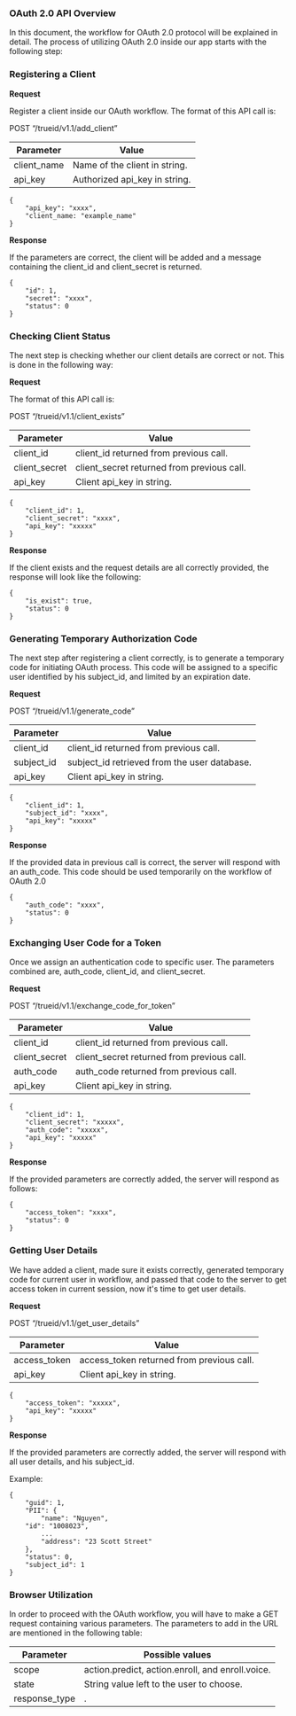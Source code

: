 ### OAuth 2.0 API Overview

In this document, the workflow for OAuth 2.0 protocol will be explained in detail. The process of utilizing OAuth 2.0 inside our app starts with the following step:

### Registering a Client

**Request**

Register a client inside our OAuth workflow. The format of this API call is:  

POST “/trueid/v1.1/add_client”

|Parameter     |         Value| 
|-----|----|
|client_name           |         Name of the client in string.|
|api_key           |         Authorized api_key in string.|

```
{
    "api_key": "xxxx",
    "client_name: "example_name"
}
```
**Response**

If the parameters are correct, the client will be added and a message containing the client_id and client_secret is returned.

```
{
    "id": 1,
    "secret": "xxxx",
    "status": 0
}
```

### Checking Client Status

The next step is checking whether our client details are correct or not. This is done in the following way:

**Request**

The format of this API call is: 

POST “/trueid/v1.1/client_exists”

|Parameter      |            Value|
|----------|--------------| 
|client_id       |            client_id returned from previous call.|
|client_secret       |            client_secret returned from previous call.|
|api_key       |            Client api_key in string.|


```
{
    "client_id": 1,
    "client_secret": "xxxx",
    "api_key": "xxxxx"
}
```

**Response**

If the client exists and the request details are all correctly provided, the response will look like the following:

 
```
{
    "is_exist": true,
    "status": 0
}
```

### Generating Temporary Authorization Code 

The next step after registering a client correctly, is to generate a temporary code for initiating OAuth process. This code will be assigned to a specific user identified by his subject_id, and limited by an expiration date.

**Request**

POST “/trueid/v1.1/generate_code”

|Parameter      |            Value|
|----------|--------------| 
|client_id       |            client_id returned from previous call.|
|subject_id       |            subject_id retrieved from the user database.|
|api_key       |            Client api_key in string.|


```
{
    "client_id": 1,
    "subject_id": "xxxx",
    "api_key": "xxxxx"
}
```

**Response**

If the provided data in previous call is correct, the server will respond with an auth_code. This code should be used temporarily on the workflow of OAuth 2.0

```
{
    "auth_code": "xxxx",
    "status": 0
}
```

### Exchanging User Code for a Token

Once we assign an authentication code to specific user. The parameters combined are, auth_code, client_id, and client_secret. 


**Request**

POST “/trueid/v1.1/exchange_code_for_token”

|Parameter      |            Value|
|----------|--------------| 
|client_id       |            client_id returned from previous call.|
|client_secret       |            client_secret returned from previous call.|
|auth_code       |            auth_code returned from previous call.|
|api_key       |            Client api_key in string.|


```
{
    "client_id": 1,
    "client_secret": "xxxxx",
    "auth_code": "xxxxx",
    "api_key": "xxxxx"
}
```

**Response**

If the provided parameters are correctly added, the server will respond as follows:

```
{
    "access_token": "xxxx",
    "status": 0
}
```


### Getting User Details

We have added a client, made sure it exists correctly, generated temporary code for current user in workflow, and passed that code to the server to get access token in current session, now it's time to get user details.


**Request**

POST “/trueid/v1.1/get_user_details”

|Parameter      |            Value|
|----------|--------------| 
|access_token       |            access_token returned from previous call.|
|api_key       |            Client api_key in string.|


```
{
    "access_token": "xxxxx",
    "api_key": "xxxxx"
}
```

**Response**

If the provided parameters are correctly added, the server will respond with all user details, and his subject_id. 

Example:

```
{
    "guid": 1,
    "PII": {
        "name": "Nguyen",
	"id": "1008023",
        ...
        "address": "23 Scott Street"
    },
    "status": 0,
    "subject_id": 1
}
```
### Browser Utilization 

In order to proceed with the OAuth workflow, you will have to make a GET request containing various parameters. The parameters to add in the URL are mentioned in the following table:

|Parameter      |            Possible values|
|----------|--------------| 
|scope       |            action.predict, action.enroll, and enroll.voice.|
|state       |            String value left to the user to choose.|
|response_type       |           .|